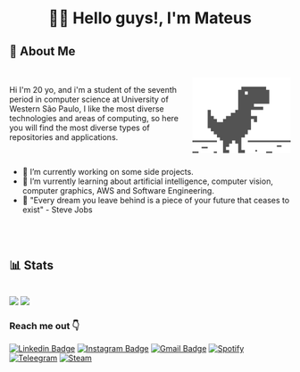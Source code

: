 <h1 align="center"> 🖖🏻 Hello guys!, I'm Mateus</h1>

## 🤔 About Me




<div style="display: inline_block"></br>
    <img align="right" src=".github/images/dinosaur-trex.gif" style="width:35%"/>
    <p align="left">
        Hi I'm 20 yo, and i'm a student of the seventh period in computer science at University of Western São Paulo, I like the most diverse technologies and areas of computing, so here you will find the most diverse types of repositories and applications.
    </p>
</div>

</br>

* 🔭 I’m currently working on some side projects.
* 🌱 I’m vurrently learning about artificial intelligence, computer vision, computer graphics, AWS and Software Engineering.
* 💭 "Every dream you leave behind is a piece of your future that ceases to exist" - Steve Jobs
</br>
</br>

## 📊 Stats

<p align="start"></br>
  <img width="50%" src="https://github-readme-stats.vercel.app/api?username=mattew-me&show_icons=true&theme=graywhite" />
  <img width="42%" src="https://github-readme-stats.anuraghazra1.vercel.app/api/top-langs/?username=mattew-me&theme=graywhite&layout=compact" />
</p>

### Reach me out 👇

[![Linkedin Badge](https://img.shields.io/badge/-LinkedIn-blue?style=flat-square&logo=Linkedin&logoColor=white)](www.linkedin.com/in/mateus-men)
[![Instagram Badge](https://img.shields.io/badge/-Instagram-violet?style=flat-square&logo=Instagram&logoColor=white)](https://www.instagram.com/mattew.me/)
[![Gmail Badge](https://img.shields.io/badge/-Gmail-c14438?style=flat-square&logo=Gmail&logoColor=white&link=mailto:matt.mendon@gmail.com)](mailto:matt.mendon@gmail.com)
[![Spotify](https://img.shields.io/badge/Spotify-1ED760?&style=flat-square&logo=spotify&logoColor=white)](https://t.me/mattewme)
[![Teleegram](https://img.shields.io/badge/Telegram-2CA5E0?style=flat-square&logo=telegram&logoColor=white)](https://open.spotify.com/user/wrongplayer?si=3dcdf26551d141d8)
[![Steam](https://img.shields.io/badge/Steam-000000?style=flat-square&logo=steam&logoColor=white)](https://steamcommunity.com/id/playerwrong/)
